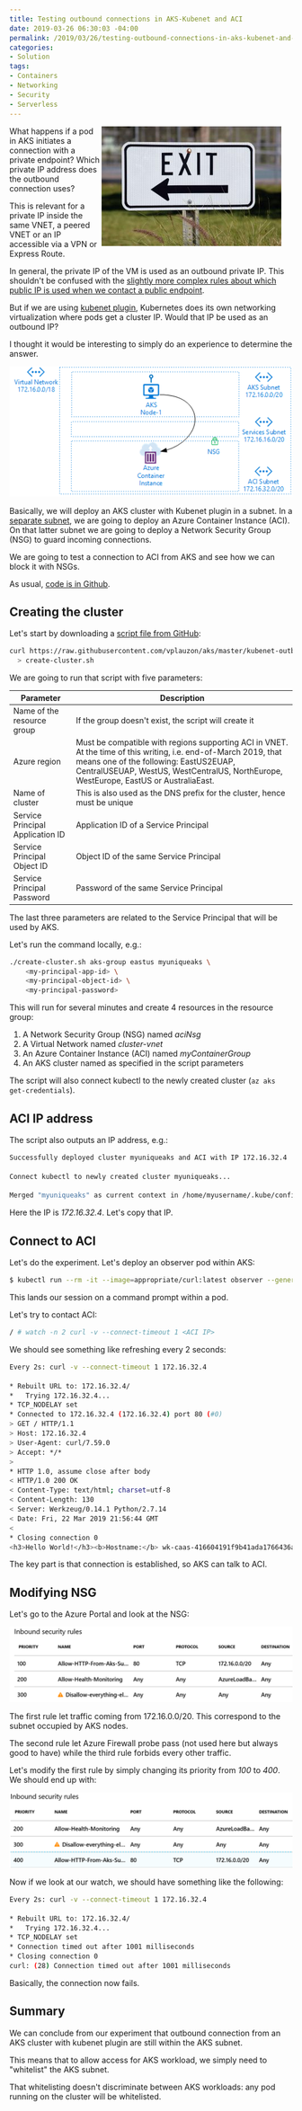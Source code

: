 ```yaml
---
title: Testing outbound connections in AKS-Kubenet and ACI
date: 2019-03-26 06:30:03 -04:00
permalink: /2019/03/26/testing-outbound-connections-in-aks-kubenet-and-aci/
categories:
- Solution
tags:
- Containers
- Networking
- Security
- Serverless
---
```

<img style="float:right;padding-right:20px;" title="From pixabay.com" src="/assets/2019/3/testing-outbound-connections-in-aks-kubenet-and-aci/arrow-communication-direction-235975-e1553284557941.jpg" />

What happens if a pod in AKS initiates a connection with a private endpoint?  Which private IP address does the outbound connection uses?

This is relevant for a private IP inside the same VNET, a peered VNET or an IP accessible via a VPN or Express Route.

In general, the private IP of the VM is used as an outbound private IP.  This shouldn't be confused with the <a href="https://docs.microsoft.com/en-us/azure/load-balancer/load-balancer-outbound-connections#scenarios">slightly more complex rules about which public IP is used when we contact a public endpoint</a>.

But if we are using <a href="https://vincentlauzon.com/2018/09/06/aks-with-kubenet-vs-azure-networking-plug-in/">kubenet plugin</a>, Kubernetes does its own networking virtualization where pods get a cluster IP.  Would that IP be used as an outbound IP?

I thought it would be interesting to simply do an experience to determine the answer.

<img src="/assets/2019/3/testing-outbound-connections-in-aks-kubenet-and-aci/experience.png" alt="Experience" />

Basically, we will deploy an AKS cluster with Kubenet plugin in a subnet.  In a <a href="https://docs.microsoft.com/en-us/azure/container-instances/container-instances-vnet">separate subnet</a>, we are going to deploy an Azure Container Instance (ACI).  On that latter subnet we are going to deploy a Network Security Group (NSG) to guard incoming connections.

We are going to test a connection to ACI from AKS and see how we can block it with NSGs.

As usual, <a href="https://github.com/vplauzon/aks/tree/master/kubenet-outbound">code is in Github</a>.

<h2>Creating the cluster</h2>

Let's start by downloading a <a href="https://github.com/vplauzon/aks/blob/master/kubenet-outbound/create-cluster.sh">script file from GitHub</a>:

```bash
curl https://raw.githubusercontent.com/vplauzon/aks/master/kubenet-outbound/create-cluster.sh \
  > create-cluster.sh
```

We are going to run that script with five parameters:

<table>
<thead>
<tr>
  <th>Parameter</th>
  <th>Description</th>
</tr>
</thead>
<tbody>
<tr>
  <td>Name of the resource group</td>
  <td>If the group doesn't exist, the script will create it</td>
</tr>
<tr>
  <td>Azure region</td>
  <td>Must be compatible with regions supporting ACI in VNET.  At the time of this writing, i.e. end-of-March 2019, that means one of the following:  EastUS2EUAP, CentralUSEUAP, WestUS, WestCentralUS, NorthEurope, WestEurope, EastUS or AustraliaEast.</td>
</tr>
<tr>
  <td>Name of cluster</td>
  <td>This is also used as the DNS prefix for the cluster, hence must be unique</td>
</tr>
<tr>
  <td>Service Principal Application ID</td>
  <td>Application ID of a Service Principal</td>
</tr>
<tr>
  <td>Service Principal Object ID</td>
  <td>Object ID of the same Service Principal</td>
</tr>
<tr>
  <td>Service Principal Password</td>
  <td>Password of the same Service Principal</td>
</tr>
</tbody>
</table>

The last three parameters are related to the Service Principal that will be used by AKS.

Let's run the command locally, e.g.:

```bash
./create-cluster.sh aks-group eastus myuniqueaks \
    <my-principal-app-id> \
    <my-principal-object-id> \
    <my-principal-password>
```

This will run for several minutes and create 4 resources in the resource group:

<ol>
<li>A Network Security Group (NSG) named <em>aciNsg</em></li>
<li>A Virtual Network named <em>cluster-vnet</em></li>
<li>An Azure Container Instance (ACI) named <em>myContainerGroup</em></li>
<li>An AKS cluster named as specified in the script parameters</li>
</ol>

The script will also connect kubectl to the newly created cluster (<code>az aks get-credentials</code>).

<h2>ACI IP address</h2>

The script also outputs an IP address, e.g.:

```bash
Successfully deployed cluster myuniqueaks and ACI with IP 172.16.32.4

Connect kubectl to newly created cluster myuniqueaks...

Merged "myuniqueaks" as current context in /home/myusername/.kube/config
```

Here the IP is <em>172.16.32.4</em>.  Let's copy that IP.

<h2>Connect to ACI</h2>

Let's do the experiment.  Let's deploy an observer pod within AKS:

```bash
$ kubectl run --rm -it --image=appropriate/curl:latest observer --generator=run-pod/v1 --command sh
```

This lands our session on a command prompt within a pod.

Let's try to contact ACI:

```bash
/ # watch -n 2 curl -v --connect-timeout 1 <ACI IP>
```

We should see something like refreshing every 2 seconds:

```bash
Every 2s: curl -v --connect-timeout 1 172.16.32.4                                                   2019-03-22 21:56:44

* Rebuilt URL to: 172.16.32.4/
*   Trying 172.16.32.4...
* TCP_NODELAY set
* Connected to 172.16.32.4 (172.16.32.4) port 80 (#0)
> GET / HTTP/1.1
> Host: 172.16.32.4
> User-Agent: curl/7.59.0
> Accept: */*
>
* HTTP 1.0, assume close after body
< HTTP/1.0 200 OK
< Content-Type: text/html; charset=utf-8
< Content-Length: 130
< Server: Werkzeug/0.14.1 Python/2.7.14
< Date: Fri, 22 Mar 2019 21:56:44 GMT
<
* Closing connection 0
<h3>Hello World!</h3><b>Hostname:</b> wk-caas-416604191f9b41ada1766436a3c4673b-203163b74dfca1b08abdec<br/><b>Visits:</b> undefined
```

The key part is that connection is established, so AKS can talk to ACI.

<h2>Modifying NSG</h2>

Let's go to the Azure Portal and look at the NSG:

<img src="/assets/2019/3/testing-outbound-connections-in-aks-kubenet-and-aci/nsg.png" alt="NSG Inbound rules" />

The first rule let traffic coming from 172.16.0.0/20.  This correspond to the subnet occupied by AKS nodes.

The second rule let Azure Firewall probe pass (not used here but always good to have) while the third rule forbids every other traffic.

Let's modify the first rule by simply changing its priority from <em>100</em> to <em>400</em>.  We should end up with:

<img src="/assets/2019/3/testing-outbound-connections-in-aks-kubenet-and-aci/nsg-modified.png" alt="Modified NSG Inbound rules" />

Now if we look at our watch, we should have something like the following:

```bash
Every 2s: curl -v --connect-timeout 1 172.16.32.4                                                   2019-03-22 22:03:08

* Rebuilt URL to: 172.16.32.4/
*   Trying 172.16.32.4...
* TCP_NODELAY set
* Connection timed out after 1001 milliseconds
* Closing connection 0
curl: (28) Connection timed out after 1001 milliseconds
```

Basically, the connection now fails.

<h2>Summary</h2>

We can conclude from our experiment that outbound connection from an AKS cluster with kubenet plugin are still within the AKS subnet.

This means that to allow access for AKS workload, we simply need to "whitelist" the AKS subnet.

That whitelisting doesn't discriminate between AKS workloads:  any pod running on the cluster will be whitelisted.